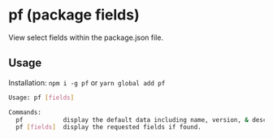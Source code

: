 # pf (package fields)

View select fields within the package.json file. 

## Usage

Installation: `npm i -g pf` or `yarn global add pf`


```bash
Usage: pf [fields] 

Commands:
  pf           display the default data including name, version, & description.
  pf [fields]  display the requested fields if found.
```

